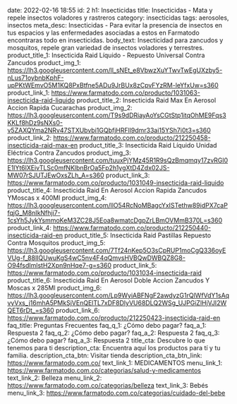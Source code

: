 date: 2022-02-16 18:55
id: 2
h1: Insecticidas
title: Insecticidas - Mata y repele insectos voladores y rastreros
category: insecticidas
tags: aerosoles, insectos
meta_desc: Insecticidas - Para evitar la presencia de insectos en tus espacios y las enfermedades asociadas a estos en Farmatodo encontraras todo en insecticidas.
body_text: Insecticidad para zancudos y mosquitos, repele gran variedad de insectos voladores y terrestres.
product_title_1: Insecticida Raid Líquido - Repuesto Universal Contra Zancudos
product_img_1: https://lh3.googleusercontent.com/ll_sNEt_e8VbwzXuYTwvTwEgUXzby5-nLus71oybnbKphF-upPKtWEmvO5M1KQ8PxBtfne5ADu9JrBUx8zCpvFYzRM-leYfxUw=s360
product_link_1: https://www.farmatodo.com.co/producto/1031063-insecticida-raid-liquido
product_title_2: Insecticida Raid Max En Aerosol Accion Rapida Cucarachas
product_img_2: https://lh3.googleusercontent.com/T9s9dDRiayAoYsCGtStp1itqOhME9Fqs3KKLf8hDz9sNXs0-v5ZAXQYma2NRv47STXUbvbi1GQbfjHRFll9dmr33ai15YSh7i0t3=s360
product_link_2: https://www.farmatodo.com.co/producto/212250458-insecticida-raid-max-en
product_title_3: Insecticida Raid Líquido Unidad Eléctrica Contra Zancudos
product_img_3: https://lh3.googleusercontent.com/tuuxPjYMz45R1R9sQzBmqmqy17zvRGl0E1lYt6lXEivTLSc0mfNKlbnBrOa5Fp2h1ygXtD4Zdx02JS-MW07rSJUTJEwOxsZLh_A=s360
product_link_3: https://www.farmatodo.com.co/producto/1031049-insecticida-raid-liquido
product_title_4: Insecticida Raid En Aerosol Accion Rapida Zancudos YMoscas x 400Ml
product_img_4: https://lh3.googleusercontent.com/llO54RcNoMBagcYxISTethw89idPX7caPfqjG_M8nIkNfhji7-1csYh5JykYsmmoKeM3ZC28J5Eoa8wmatcDgpZrLBmOVMmB370L=s360
product_link_4: https://www.farmatodo.com.co/producto/212250440-insecticida-raid-en
product_title_5: Insecticida Raid Pastillas Repuesto Contra Mosquitos
product_img_5: https://lh3.googleusercontent.com/7Tf24nKep5O3sCpRUP1moCgQ336oyEVUg-f_88lIQUwuKgS4wC5nv4F4qQmvsHVBQwDWBQZ8G8-O94fsdImlstH2Xpn9nHqe7-g=s360
product_link_5: https://www.farmatodo.com.co/producto/1031034-insecticida-raid
product_title_6: Insecticida Raid En Aerosol Doble Accion Zancudos Y Moscas x 285Ml
product_img_6: https://lh3.googleusercontent.com/Lp9WyiABFNgF2awdyzG1rQlWfVdY1sAqvyVxs_j16mhA5PMkSjVEnQElTL7xDF8DlyVU68DLQ2WSg_UJPGiZlHjVJI2WQET6rDt_=s360
product_link_6: https://www.farmatodo.com.co/producto/212250423-insecticida-raid-en
faq_title: Preguntas Frecuentes
faq_q_1: ¿Cómo debo pagar?
faq_a_1: Respuesta 2
faq_q_2: ¿Cómo debo pagar?
faq_a_2: Respuesta 2
faq_q_3: ¿Cómo debo pagar?
faq_a_3: Respuesta 2
title_cta: Descubre lo que tenemos para ti
description_cta: Encuentra aquí los productos para tí y tu familia.
description_cta_btn: Visitar tienda
description_cta_btn_link: https://www.farmatodo.com.co/
text_link_1: MEDICAMENTOS
menu_link_1: https://www.farmatodo.com.co/categorias/salud-y-medicamentos
text_link_2: Belleza
menu_link_2: https://www.farmatodo.com.co/categorias/belleza
text_link_3: Bebés
menu_link_3: https://www.farmatodo.com.co/categorias/cuidado-del-bebe
